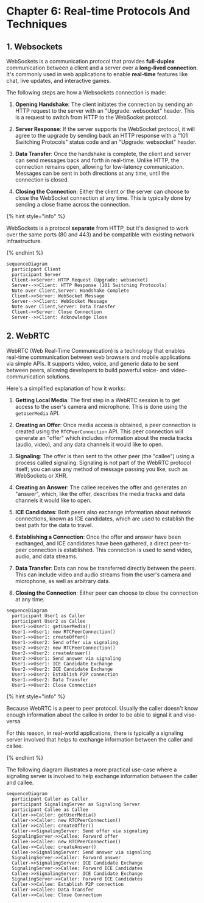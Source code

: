 # Chapter 6: Real-time Protocols And Techniques

## 1. Websockets

WebSockets is a communication protocol that provides **full-duplex** communication between a client and a server over a **long-lived connection**. It's commonly used in web applications to enable **real-time** features like chat, live updates, and interactive games. 

The following steps are how a Websockets connection is made:

1. **Opening Handshake**: The client initiates the connection by sending an HTTP request to the server with an "Upgrade: websocket" header. This is a request to switch from HTTP to the WebSocket protocol.

2. **Server Response**: If the server supports the WebSocket protocol, it will agree to the upgrade by sending back an HTTP response with a "101 Switching Protocols" status code and an "Upgrade: websocket" header.

3. **Data Transfer**: Once the handshake is complete, the client and server can send messages back and forth in real-time. Unlike HTTP, the connection remains open, allowing for low-latency communication. Messages can be sent in both directions at any time, until the connection is closed.

4. **Closing the Connection**: Either the client or the server can choose to close the WebSocket connection at any time. This is typically done by sending a close frame across the connection.

{% hint style="info" %}

WebSockets is a protocol **separate** from HTTP, but it's designed to work over the same ports (80 and 443) and be compatible with existing network infrastructure.

{% endhint %}

```mermaid
sequenceDiagram
  participant Client
  participant Server
  Client->>Server: HTTP Request (Upgrade: websocket)
  Server-->>Client: HTTP Response (101 Switching Protocols)
  Note over Client,Server: Handshake Complete
  Client->>Server: WebSocket Message
  Server-->>Client: WebSocket Message
  Note over Client,Server: Data Transfer
  Client->>Server: Close Connection
  Server-->>Client: Acknowledge Close
```

## 2. WebRTC

WebRTC (Web Real-Time Communication) is a technology that enables real-time communication between web browsers and mobile applications via simple APIs. It supports video, voice, and generic data to be sent between peers, allowing developers to build powerful voice- and video-communication solutions.

Here's a simplified explanation of how it works:

1. **Getting Local Media**: The first step in a WebRTC session is to get access to the user's camera and microphone. This is done using the `getUserMedia` API.

2. **Creating an Offer**: Once media access is obtained, a peer connection is created using the `RTCPeerConnection` API. This peer connection will generate an "offer" which includes information about the media tracks (audio, video), and any data channels it would like to open.

3. **Signaling**: The offer is then sent to the other peer (the "callee") using a process called signaling. Signaling is not part of the WebRTC protocol itself; you can use any method of message passing you like, such as WebSockets or XHR.

4. **Creating an Answer**: The callee receives the offer and generates an "answer", which, like the offer, describes the media tracks and data channels it would like to open.

5. **ICE Candidates**: Both peers also exchange information about network connections, known as ICE candidates, which are used to establish the best path for the data to travel.

6. **Establishing a Connection**: Once the offer and answer have been exchanged, and ICE candidates have been gathered, a direct peer-to-peer connection is established. This connection is used to send video, audio, and data streams.

7. **Data Transfer**: Data can now be transferred directly between the peers. This can include video and audio streams from the user's camera and microphone, as well as arbitrary data.

8. **Closing the Connection**: Either peer can choose to close the connection at any time.


```mermaid
sequenceDiagram
  participant User1 as Caller
  participant User2 as Callee
  User1->>User1: getUserMedia()
  User1->>User1: new RTCPeerConnection()
  User1->>User1: createOffer()
  User1->>User2: Send offer via signaling
  User2->>User2: new RTCPeerConnection()
  User2->>User2: createAnswer()
  User2->>User1: Send answer via signaling
  User1->>User1: ICE Candidate Exchange
  User2->>User2: ICE Candidate Exchange
  User1->>User2: Establish P2P connection
  User1->>User2: Data Transfer
  User1->>User2: Close Connection
```

{% hint style="info" %}

Because WebRTC is a peer to peer protocol. Usually the caller doesn't know enough information about the callee in order to be able to signal it and vise-versa.

For this reason, in real-world applications, there is typically a signaling server involved that helps to exchange information between the caller and callee.

{% endhint %}

The following diagram illustrates a more practical use-case where a signaling server is involved to help exchange information between the caller and callee.

```mermaid
sequenceDiagram
  participant Caller as Caller
  participant SignalingServer as Signaling Server
  participant Callee as Callee
  Caller->>Caller: getUserMedia()
  Caller->>Caller: new RTCPeerConnection()
  Caller->>Caller: createOffer()
  Caller->>SignalingServer: Send offer via signaling
  SignalingServer->>Callee: Forward offer
  Callee->>Callee: new RTCPeerConnection()
  Callee->>Callee: createAnswer()
  Callee->>SignalingServer: Send answer via signaling
  SignalingServer->>Caller: Forward answer
  Caller->>SignalingServer: ICE Candidate Exchange
  SignalingServer->>Callee: Forward ICE Candidates
  Callee->>SignalingServer: ICE Candidate Exchange
  SignalingServer->>Caller: Forward ICE Candidates
  Caller->>Callee: Establish P2P connection
  Caller->>Callee: Data Transfer
  Caller->>Callee: Close Connection
```